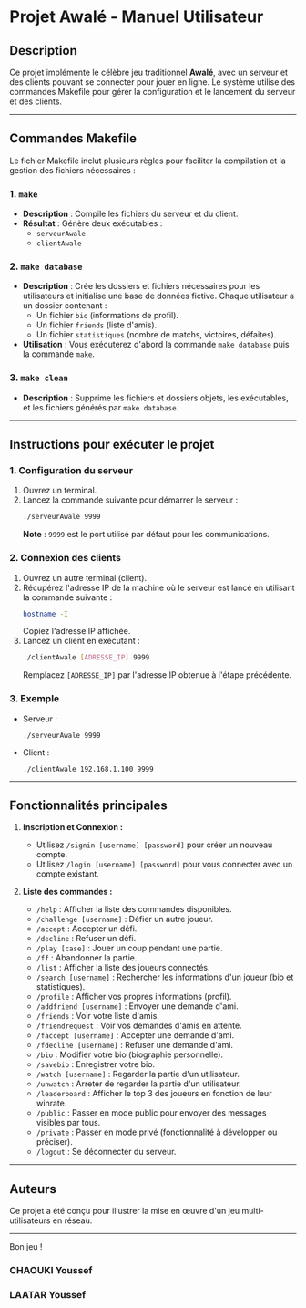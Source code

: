 
# Projet Awalé - Manuel Utilisateur

## Description
Ce projet implémente le célèbre jeu traditionnel **Awalé**, avec un serveur et des clients pouvant se connecter pour jouer en ligne. Le système utilise des commandes Makefile pour gérer la configuration et le lancement du serveur et des clients.

---

## Commandes Makefile
Le fichier Makefile inclut plusieurs règles pour faciliter la compilation et la gestion des fichiers nécessaires :

### 1. `make`
- **Description** : Compile les fichiers du serveur et du client.
- **Résultat** : Génère deux exécutables :
  - `serveurAwale`
  - `clientAwale`

### 2. `make database`
- **Description** : Crée les dossiers et fichiers nécessaires pour les utilisateurs et initialise une base de données fictive. Chaque utilisateur a un dossier contenant :
  - Un fichier `bio` (informations de profil).
  - Un fichier `friends` (liste d'amis).
  - Un fichier `statistiques` (nombre de matchs, victoires, défaites).
- **Utilisation** : Vous exécuterez d'abord la commande `make database` puis la commande `make`. 

### 3. `make clean`
- **Description** : Supprime les fichiers et dossiers objets, les exécutables, et les fichiers générés par `make database`.

---

## Instructions pour exécuter le projet

### 1. Configuration du serveur
1. Ouvrez un terminal.
2. Lancez la commande suivante pour démarrer le serveur :
   ```bash
   ./serveurAwale 9999
   ```
   **Note** : `9999` est le port utilisé par défaut pour les communications.

### 2. Connexion des clients
1. Ouvrez un autre terminal (client).
2. Récupérez l'adresse IP de la machine où le serveur est lancé en utilisant la commande suivante :
   ```bash
   hostname -I
   ```
   Copiez l'adresse IP affichée.
3. Lancez un client en exécutant :
   ```bash
   ./clientAwale [ADRESSE_IP] 9999
   ```
   Remplacez `[ADRESSE_IP]` par l'adresse IP obtenue à l'étape précédente.

### 3. Exemple
- Serveur :
  ```
  ./serveurAwale 9999
  ```
- Client :
  ```
  ./clientAwale 192.168.1.100 9999
  ```

---

## Fonctionnalités principales

1. **Inscription et Connexion :**

   - Utilisez `/signin [username] [password]` pour créer un nouveau compte.
   - Utilisez `/login [username] [password]` pour vous connecter avec un compte existant.


2. **Liste des commandes :**

   - `/help` : Afficher la liste des commandes disponibles.
   - `/challenge [username]` : Défier un autre joueur.
   - `/accept` : Accepter un défi.
   - `/decline` : Refuser un défi.
   - `/play [case]` : Jouer un coup pendant une partie.
   - `/ff` : Abandonner la partie.
   - `/list` : Afficher la liste des joueurs connectés.
   - `/search [username]` : Rechercher les informations d'un joueur (bio et statistiques).
   - `/profile` : Afficher vos propres informations (profil).
   - `/addfriend [username]` : Envoyer une demande d'ami.
   - `/friends` : Voir votre liste d'amis.
   - `/friendrequest` : Voir vos demandes d'amis en attente.
   - `/faccept [username]` : Accepter une demande d'ami.
   - `/fdecline [username]` : Refuser une demande d'ami.
   - `/bio` : Modifier votre bio (biographie personnelle).
   - `/savebio` : Enregistrer votre bio.
   - `/watch [username]` : Regarder la partie d'un utilisateur.
   - `/unwatch` : Arreter de regarder la partie d'un utilisateur.
   - `/leaderboard` : Afficher le top 3 des joueurs en fonction de leur winrate. 
   - `/public` : Passer en mode public pour envoyer des messages visibles par tous.
   - `/private` : Passer en mode privé (fonctionnalité à développer ou préciser).
   - `/logout` : Se déconnecter du serveur.

---


## Auteurs
Ce projet a été conçu pour illustrer la mise en œuvre d'un jeu multi-utilisateurs en réseau.

---

Bon jeu !

### CHAOUKI Youssef
### LAATAR Youssef
